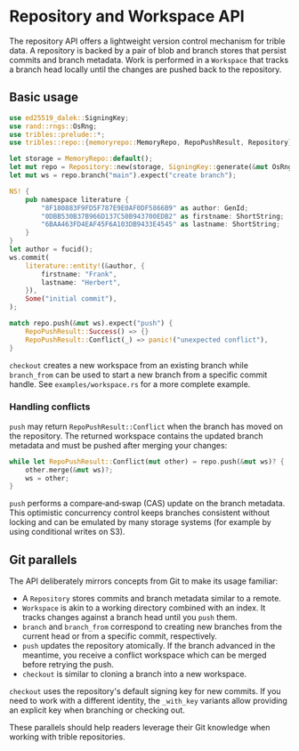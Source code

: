 # Repository and Workspace API

The repository API offers a lightweight version control mechanism for
trible data. A repository is backed by a pair of blob and branch stores
that persist commits and branch metadata.
Work is performed in a `Workspace` that tracks a branch head locally
until the changes are pushed back to the repository.

## Basic usage

```rust
use ed25519_dalek::SigningKey;
use rand::rngs::OsRng;
use tribles::prelude::*;
use tribles::repo::{memoryrepo::MemoryRepo, RepoPushResult, Repository};

let storage = MemoryRepo::default();
let mut repo = Repository::new(storage, SigningKey::generate(&mut OsRng));
let mut ws = repo.branch("main").expect("create branch");

NS! {
    pub namespace literature {
        "8F180883F9FD5F787E9E0AF0DF5866B9" as author: GenId;
        "0DBB530B37B966D137C50B943700EDB2" as firstname: ShortString;
        "6BAA463FD4EAF45F6A103DB9433E4545" as lastname: ShortString;
    }
}
let author = fucid();
ws.commit(
    literature::entity!(&author, {
        firstname: "Frank",
        lastname: "Herbert",
    }),
    Some("initial commit"),
);

match repo.push(&mut ws).expect("push") {
    RepoPushResult::Success() => {}
    RepoPushResult::Conflict(_) => panic!("unexpected conflict"),
}
```

`checkout` creates a new workspace from an existing branch while
`branch_from` can be used to start a new branch from a specific commit
handle. See `examples/workspace.rs` for a more complete example.

### Handling conflicts

`push` may return `RepoPushResult::Conflict` when the branch has moved on
the repository. The returned workspace contains the updated branch
metadata and must be pushed after merging your changes:

```rust
while let RepoPushResult::Conflict(mut other) = repo.push(&mut ws)? {
    other.merge(&mut ws)?;
    ws = other;
}
```

`push` performs a compare‐and‐swap (CAS) update on the branch metadata.
This optimistic concurrency control keeps branches consistent without
locking and can be emulated by many storage systems (for example by
using conditional writes on S3).

## Git parallels

The API deliberately mirrors concepts from Git to make its usage familiar:

- A `Repository` stores commits and branch metadata similar to a remote.
- `Workspace` is akin to a working directory combined with an index. It
  tracks changes against a branch head until you `push` them.
- `branch` and `branch_from` correspond to creating new branches from the
  current head or from a specific commit, respectively.
- `push` updates the repository atomically. If the branch advanced in the
  meantime, you receive a conflict workspace which can be merged before
  retrying the push.
- `checkout` is similar to cloning a branch into a new workspace.

`checkout` uses the repository's default signing key for new commits. If you
need to work with a different identity, the `_with_key` variants allow providing
an explicit key when branching or checking out.

These parallels should help readers leverage their Git knowledge when
working with trible repositories.
